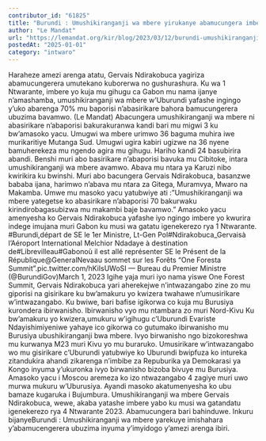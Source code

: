 ```yaml
---
contributor_id: "61825"
title: "Burundi : Umushikiranganji wa mbere yirukanye abamucungera imbere y’ugufata indege imujana muri Gabon"
author: "Le Mandat"
url: "https://lemandat.org/kir/blog/2023/03/12/burundi-umushikiranganji-wa-mbere-yirukanye-abamucungera-imbere-yugufata-indege-imujana-muri-gabon/"
postedAt: "2025-01-01"
category: "intwaro"
---
```


Haraheze amezi arenga atatu, Gervais Ndirakobuca yagiriza abamucungerera umutekano kuborerwa no gushurashura. Ku wa 1 Ntwarante, imbere yo kuja mu gihugu ca Gabon mu nama ijanye n’amashamba, umushikiranganji wa mbere w’Uburundi yafashe ingingo y’uko abarenga 70% mu baporisi n’abasirikare bahora bamucungerera ubuzima bavamwo. (Le Mandat)
Abacungera umushikiranganji wa mbere ni abasirikare n’abaporisi bakurakuranwa kandi bari mu migwi 3 ku bw’amasoko yacu. Umugwi wa mbere urimwo 36 baguma muhira iwe murikaritiye Mutanga Sud. Umugwi ugira kabiri ugizwe na 36 nyene bamuherekeza mu ngendo agira mu gihugu. Hariho kandi 24 basubirira abandi. Benshi muri abo basirikare n’abaporisi bavuka mu Cibitoke, intara umushikiranganji wa mbere avamwo. Abava mu ntara ya Karuzi nibo kwirikira ku bwinshi. Muri abo bacungera Gervais Ndirakobuca, basanzwe bababa ijana, harimwo n’abava mu ntara za Gitega, Muramvya, Mwaro na Makamba. Umwe mu masoko yacu yatubwiye ati :”Umushikiranganji wa mbere yategetse ko abasirikare n’abaporisi 70 bakurwaku kirindirobagasubizwa mu makambi baje bavamwo.” Amasoko yacu amenyesha ko Gervais Ndirakobuca yafashe iyo ngingo imbere yo kwurira indege imujana muri Gabon ku musi wa gatatu igenekerezo rya 1 Ntwarante.
#Burundi,départ de SE le 1er Ministre, Lt-Gen Pol#Ndirakobuca_Gervaisà l’Aéroport International Melchior Ndadaye à destination de#Librevilleau#Gabonoù il est allé représenter SE le Présent de la République@GeneralNevaau sommet sur les Forêts “One Foresta Summit”.pic.twitter.com/hKiIsUWoSI
— Bureau du Premier Ministre (@BurundiGov)March 1, 2023
Igihe yaja muri iyo nama yiswe One Forest Summit, Gervais Ndirakobuca yari aherekejwe n’intwazangabo zine zo mu giporisi na gisirikare ku bw’amakuru yo kwizera twahawe n’umusirikare w’intwazangabo. Ku bwiwe, bari bafise igikorwa co kuja mu Burusiya kurondera ibirwanisho.
Ibirwanisho vyo mu ntambara zo muri Nord-Kivu
Ku bw’amakuru yo kwizera,umukuru w’igihugu c’Uburundi Evariste Ndayishimiyeniwe yahaye ico gikorwa co gutumako ibirwanisho mu Burusiya ubushikiranganji bwa mbere. Ivyo birwanisho ngo bizokoreshwa mu kurwanya M23 muri Kivu yo mu buraruko.
Umusirikare w’intwazangabo wo mu gisirikare c’Uburundi yatubwiye ko Uburundi bwipfuza ko intureka zitandukira ahandi zikarenga n’imbibe za Repuburika ya Demokarasi ya Kongo inyuma y’ukuronka ivyo birwanisho bizoba bivuye mu Burusiya.
Amasoko yacu i Moscou aremeza ko izo ntwazangabo 4 zagiye muri uwo murwa mukuru w’Uburusiya. Ayandi masoko akatumenyesha ko ubu bamaze kugaruka i Bujumbura. Umushikiranganji wa mbere Gervais Ndirakobuca, wewe, akaba yatashe imbere yabo ku musi wa gatandatu igenekerezo rya 4 Ntwarante 2023. Abamucungera bari bahinduwe.
Inkuru bijanyeBurundi : Umushikiranganji wa mbere yarekuye imishahara y’abamucengerera ubuzima inyuma y’imyidogo y’amezi arenga ibiri.
